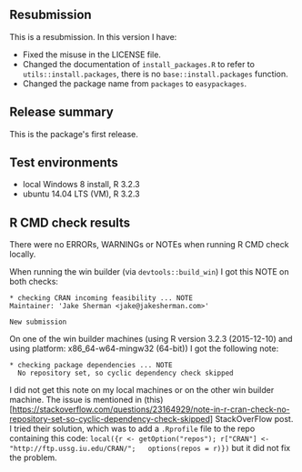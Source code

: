 ## Resubmission

This is a resubmission. In this version I have:  

* Fixed the misuse in the LICENSE file.  
* Changed the documentation of `install_packages.R` to refer to `utils::install.packages`, there is no `base::install.packages` function.  
* Changed the package name from `packages` to `easypackages`.

## Release summary

This is the package's first release.

## Test environments

* local Windows 8 install, R 3.2.3
* ubuntu 14.04 LTS (VM), R 3.2.3

## R CMD check results

There were no ERRORs, WARNINGs or NOTEs when running R CMD check locally.

When running the win builder (via `devtools::build_win`) I got this NOTE on both checks:

```
* checking CRAN incoming feasibility ... NOTE
Maintainer: 'Jake Sherman <jake@jakesherman.com>'

New submission
```

On one of the win builder machines (using R version 3.2.3 (2015-12-10) and using platform: x86_64-w64-mingw32 (64-bit)) I got the following note:

```
* checking package dependencies ... NOTE
  No repository set, so cyclic dependency check skipped
```

I did not get this note on my local machines or on the other win builder machine. The issue is mentioned in (this)[https://stackoverflow.com/questions/23164929/note-in-r-cran-check-no-repository-set-so-cyclic-dependency-check-skipped] StackOverFlow post. I tried their solution, which was to add a `.Rprofile` file to the repo containing this code: `local({r <- getOption("repos"); r["CRAN"] <- "http://ftp.ussg.iu.edu/CRAN/";   options(repos = r)})` but it did not fix the problem. 
